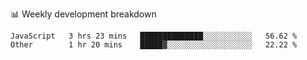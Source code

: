 📊 Weekly development breakdown
<!--START_SECTION:waka-->

```text
JavaScript   3 hrs 23 mins   ██████████████░░░░░░░░░░░   56.62 %
Other        1 hr 20 mins    █████▓░░░░░░░░░░░░░░░░░░░   22.22 %
```

<!--END_SECTION:waka-->
